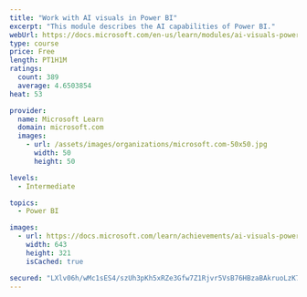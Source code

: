 ```yaml
---
title: "Work with AI visuals in Power BI"
excerpt: "This module describes the AI capabilities of Power BI."
webUrl: https://docs.microsoft.com/en-us/learn/modules/ai-visuals-power-bi/
type: course
price: Free
length: PT1H1M
ratings:
  count: 389
  average: 4.6503854
heat: 53

provider:
  name: Microsoft Learn
  domain: microsoft.com
  images:
    - url: /assets/images/organizations/microsoft.com-50x50.jpg
      width: 50
      height: 50

levels:
  - Intermediate

topics:
  - Power BI

images:
  - url: https://docs.microsoft.com/learn/achievements/ai-visuals-power-bi-social.png
    width: 643
    height: 321
    isCached: true

secured: "LXlv06h/wMc1sES4/szUh3pKh5xRZe3Gfw7Z1Rjvr5VsB76HBzaBAkruoLzK7zTbk+K1H7MiNHVqmIl4+bS3gQ2jv2xl9QH1IEv/JcwHucTCMae7KFHBoY1VQrdA4v26YWJkY9phVq9qV1wm+bjIGo6Y+BLEbI9akKMTgppFc1JB2DMhbnzCMoxS/sQOKRfrQyhy2mWVETWBvtotx5D/4VJLZ6bI3WA8moXbXagdp6c/Z4tAs/DqW9sMNehaqJHqZJP6OZRnzw0iuTefnhIsc2HYsLJcsXptnV5DTsLLhn1/WiIdHtRvFkm9BbmqUIckah895zdB9K5iOzSq30E870sRmx/sINF63Z/9f5nxLkdZKiyf1GP2aHXMnBrBBQ8h1ElQMDLI9mrQ9hwRR3o41PnlMfxNlvp2jfWTB1zX5oQ=;dGViQ2d4TXfLVDipFxAOcg=="
---
```


